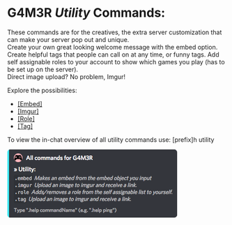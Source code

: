 # G4M3R _Utility_ Commands:

These commands are for the creatives, the extra server customization that can make your server pop out and unique.  
Create your own great looking welcome message with the embed option. Create helpful tags that people can call on at any time, or funny tags. Add self assignable roles to your account to show which games you play \(has to be set up on the server\).  
Direct image upload? No problem, Imgur!

Explore the possibilities:

* [\[Embed\]](/commands/utility/embed.md)
* [\[Imgur\]](/commands/utility/imgur.md)
* [\[Role\]](/commands/utility/role.md)
* [\[Tag\]](/commands/utility/tag.md)



To view the in-chat overview of all utility commands use: \[prefix\]h utility

![](/assets/utilitycategory.png)

